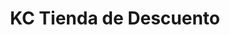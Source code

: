 ---
title: "KC Tienda de Descuento"
url: /kansas-city/kc-tienda-de-descuento/
shop: variety store
---